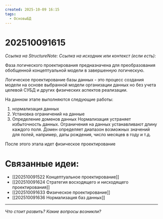 ```yaml
---
created: 2025-10-09 16:15
tags:
  - ОсновыБД
---
```

# 202510091615
*Ссылка на StructureNote:*
*Ссылка на исходник или контекст (если есть):* 

Фаза логического проектирования предназначена для преобразования обобщенной концептуальной модели в завершенную логическую.

Логическое проектирование базы данных - это процесс создания модели на основе выбранной модели организации данных но без учета целевой СУБД и других физических аспектов реализации.

На данном этапе выполняются следующие работы:
1) нормализация данных
2) Установка ограничений на данные
3) Определение доменов данных
Нормализация устраняет избыточность данных. Ограничения на данных устанавливают длину каждого поля. Домен определяет диапазон возможных значений для полей, например, даты рождения, число месяцев в году и т.д.

После этого этапа идет физическое проектирование

# Связанные идеи:
* [[202510091522 Концептуальное проектирование]]
* [[202510091624 Стратегия восходящего и нисходящего проектирования]]
* [[202510091633 Физическое проектирование]]
* [[202510091636 Нормализация баз данных]]
---

*Что стоит развить? Какие вопросы возникли?*